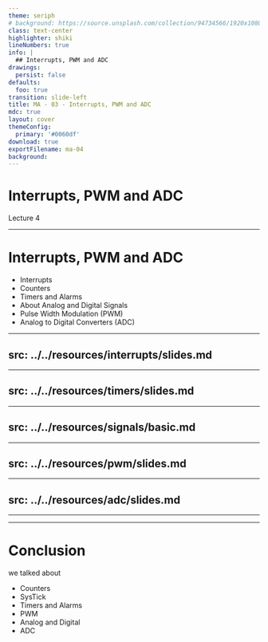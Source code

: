 ```yaml
---
theme: seriph
# background: https://source.unsplash.com/collection/94734566/1920x1080
class: text-center
highlighter: shiki
lineNumbers: true
info: |
  ## Interrupts, PWM and ADC
drawings:
  persist: false
defaults:
  foo: true
transition: slide-left
title: MA - 03 - Interrupts, PWM and ADC
mdc: true
layout: cover
themeConfig:
  primary: '#0060df'
download: true
exportFilename: ma-04
background:
---
```


# Interrupts, PWM and ADC
Lecture 4

---

# Interrupts, PWM and ADC

- Interrupts
- Counters
- Timers and Alarms
- About Analog and Digital Signals
- Pulse Width Modulation (PWM)
- Analog to Digital Converters (ADC)

<!-- Interrupts -->

---
src: ../../resources/interrupts/slides.md
---

<!-- Timers -->

---
src: ../../resources/timers/slides.md
---

<!-- Signals -->

---
src: ../../resources/signals/basic.md
---

<!-- PWM -->

---
src: ../../resources/pwm/slides.md
---

<!-- ADC -->

---
src: ../../resources/adc/slides.md
---

---
---
# Conclusion
we talked about

- Counters
- SysTick
- Timers and Alarms
- PWM
- Analog and Digital
- ADC
